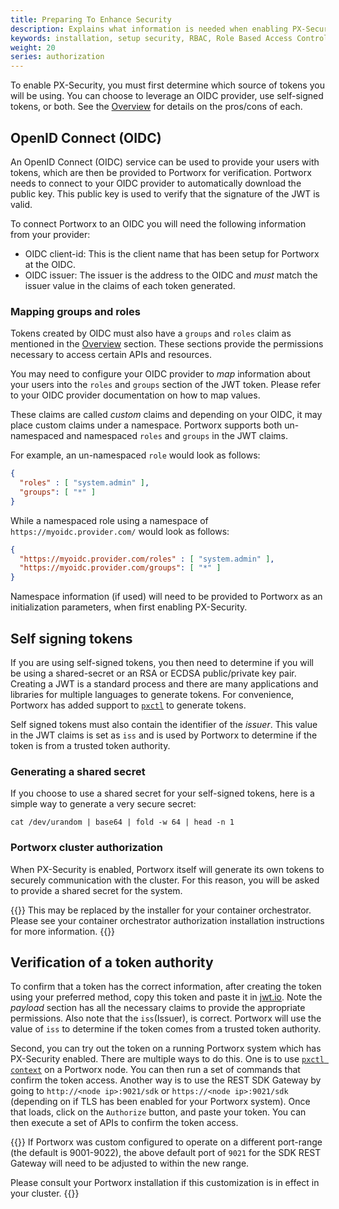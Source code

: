 ```yaml
---
title: Preparing To Enhance Security
description: Explains what information is needed when enabling PX-Security
keywords: installation, setup security, RBAC, Role Based Access Control, claims, JWT, JSON Web Token, OIDC, OpenID Connect, self generated
weight: 20
series: authorization
---
```


To enable PX-Security, you must first determine which source of tokens you will be
using. You can choose to leverage an OIDC provider, use self-signed tokens, or both.
See the [Overview](/concepts/authorization/overview) for details on the pros/cons of
each.

## OpenID Connect (OIDC)

An OpenID Connect (OIDC) service can be used to provide your users with tokens,
which are then be provided to Portworx for verification. Portworx needs to
connect to your OIDC provider to automatically download the public key. This
public key is used to verify that the signature of the JWT is valid.

To connect Portworx to an OIDC you will need the following information from your provider:

* OIDC client-id: This is the client name that has been setup for Portworx at the
  OIDC.
* OIDC issuer: The issuer is the address to the OIDC and *must* match the issuer
  value in the claims of each token generated.

### Mapping groups and roles

Tokens created by OIDC must also have a `groups` and `roles` claim as mentioned
in the [Overview](/concepts/authorization/overview) section. These sections provide
the permissions necessary to access certain APIs and resources.

You may need to configure your OIDC provider to _map_ information about your
users into the `roles` and `groups` section of the JWT token. Please refer to
your OIDC provider documentation on how to map values.

These claims are called _custom_ claims and depending on your OIDC, it may place
custom claims under a namespace.  Portworx supports both un-namespaced and
namespaced `roles` and `groups` in the JWT claims.

For example, an un-namespaced `role` would look as follows:

```json
{
  "roles" : [ "system.admin" ],
  "groups": [ "*" ]
}
```

While a namespaced role using a namespace of `https://myoidc.provider.com/` would
look as follows:

```json
{
  "https://myoidc.provider.com/roles" : [ "system.admin" ],
  "https://myoidc.provider.com/groups": [ "*" ]
}
```

Namespace information (if used) will need to be provided to Portworx as an
initialization parameters, when first enabling PX-Security.

## Self signing tokens

If you are using self-signed tokens, you then need to determine if you will be
using a shared-secret or an RSA or ECDSA public/private key pair.  Creating a
JWT is a standard process and there are many applications and libraries for multiple
languages to generate tokens.  For convenience, Portworx has added support to
[`pxctl`](/reference/cli/authorization/#generate_tokens) to generate tokens.

Self signed tokens must also contain the identifier of the _issuer_. This value
in the JWT claims is set as `iss` and is used by Portworx to determine if the
token is from a trusted token authority.

### Generating a shared secret

If you choose to use a shared secret for your self-signed tokens, here is a simple
way to generate a very secure secret:

```text
cat /dev/urandom | base64 | fold -w 64 | head -n 1
```

### Portworx cluster authorization

When PX-Security is enabled, Portworx itself will generate its own tokens
to securely communication with the cluster. For this reason, you will be asked to
provide a shared secret for the system.

{{<info>}}
This may be replaced by the installer for your container orchestrator.
Please see your container orchestrator authorization installation instructions for more information.
{{</info>}}

## Verification of a token authority

To confirm that a token has the correct information, after creating the token using
your preferred method, copy this token and paste it in [jwt.io](https://jwt.io).
Note the _payload_ section has all the necessary claims to provide the
appropriate permissions. Also note that the `iss`(Issuer), is correct. Portworx will use the value of `iss` to determine if the token comes from a trusted token authority.

Second, you can try out the token on a running Portworx system which has
PX-Security enabled. There are multiple ways to do this. One is to use
[`pxctl context`](/reference/cli/authorization) on a Portworx node. You can then run
a set of commands that confirm the token access. Another way is to use the REST
SDK Gateway by going to `http://<node ip>:9021/sdk` or `https://<node
ip>:9021/sdk` (depending on if TLS has been enabled for your Portworx system).
Once that loads, click on the `Authorize` button, and paste your token.
You can then execute a set of APIs to confirm the token access.

{{<info>}}
If Portworx was custom configured to operate on a different port-range (the default
is 9001-9022), the above default port of `9021` for the SDK REST Gateway will need
to be adjusted to within the new range.

Please consult your Portworx installation if this customization is in effect in your cluster.
{{</info>}}
